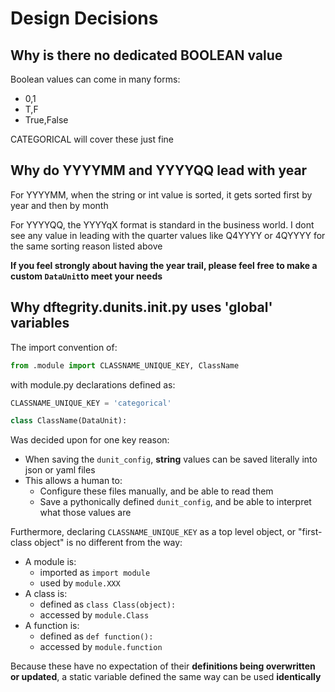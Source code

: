 # Design Decisions

## Why is there no dedicated BOOLEAN value

Boolean values can come in many forms:

* 0,1
* T,F
* True,False

CATEGORICAL will cover these just fine

## Why do YYYYMM and YYYYQQ lead with year

For YYYYMM, when the string or int value is sorted, it gets sorted first by year and then by month

For YYYYQQ, the YYYYqX format is standard in the business world. I dont see any value in leading with the quarter values like Q4YYYY or 4QYYYY for the same sorting reason listed above

**If you feel strongly about having the year trail, please feel free to make a custom `DataUnit`to meet your needs**

## Why dftegrity.dunits.__init__.py uses 'global' variables

The import convention of:

```python
from .module import CLASSNAME_UNIQUE_KEY, ClassName
```

with module.py declarations defined as:

```python
CLASSNAME_UNIQUE_KEY = 'categorical'

class ClassName(DataUnit):
```

Was decided upon for one key reason:

* When saving the `dunit_config`, **string** values can be saved literally into json or yaml files
* This allows a human to:
  * Configure these files manually, and be able to read them
  * Save a pythonically defined `dunit_config`, and be able to interpret what those values are

Furthermore, declaring `CLASSNAME_UNIQUE_KEY` as a top level object, or "first-class object" is no different from the way:

* A module is:
  * imported as `import module`
  * used by `module.XXX`
* A class is:
  * defined as `class Class(object):`
  * accessed by `module.Class`
* A function is:
  * defined as `def function():`
  * accessed by `module.function`

Because these have no expectation of their **definitions being overwritten or updated**, a static variable defined the same way can be used **identically**
